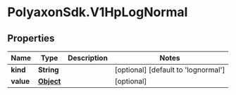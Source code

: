 # PolyaxonSdk.V1HpLogNormal

## Properties

Name | Type | Description | Notes
------------ | ------------- | ------------- | -------------
**kind** | **String** |  | [optional] [default to &#39;lognormal&#39;]
**value** | [**Object**](.md) |  | [optional] 


